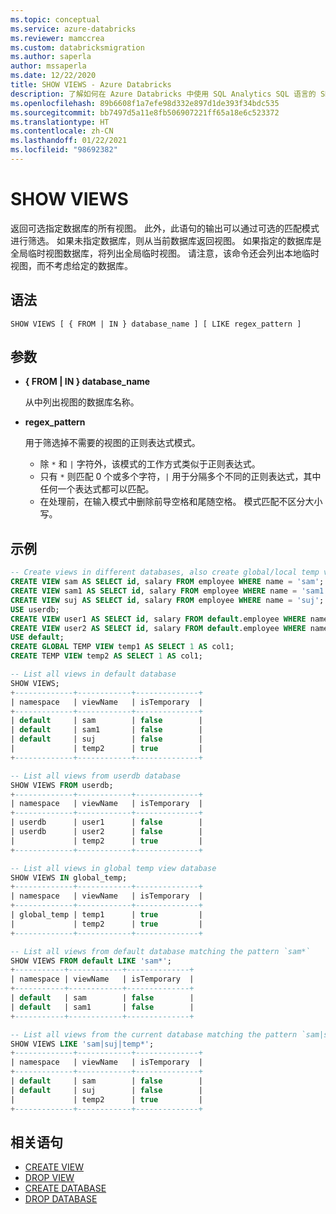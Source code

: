 ```yaml
---
ms.topic: conceptual
ms.service: azure-databricks
ms.reviewer: mamccrea
ms.custom: databricksmigration
ms.author: saperla
author: mssaperla
ms.date: 12/22/2020
title: SHOW VIEWS - Azure Databricks
description: 了解如何在 Azure Databricks 中使用 SQL Analytics SQL 语言的 SHOW VIEWS 语法。
ms.openlocfilehash: 89b6608f1a7efe98d332e897d1de393f34bdc535
ms.sourcegitcommit: bb7497d5a11e8fb506907221ff65a18e6c523372
ms.translationtype: HT
ms.contentlocale: zh-CN
ms.lasthandoff: 01/22/2021
ms.locfileid: "98692382"
---
```

# <a name="show-views"></a>SHOW VIEWS

返回可选指定数据库的所有视图。
此外，此语句的输出可以通过可选的匹配模式进行筛选。 如果未指定数据库，则从当前数据库返回视图。 如果指定的数据库是全局临时视图数据库，将列出全局临时视图。 请注意，该命令还会列出本地临时视图，而不考虑给定的数据库。

## <a name="syntax"></a>语法

```
SHOW VIEWS [ { FROM | IN } database_name ] [ LIKE regex_pattern ]
```

## <a name="parameters"></a>参数

* **{ FROM | IN } database_name**

  从中列出视图的数据库名称。

* **regex_pattern**

  用于筛选掉不需要的视图的正则表达式模式。

  * 除 ``*`` 和 ``|`` 字符外，该模式的工作方式类似于正则表达式。
  * 只有 ``*`` 则匹配 0 个或多个字符，``|`` 用于分隔多个不同的正则表达式，其中任何一个表达式都可以匹配。
  * 在处理前，在输入模式中删除前导空格和尾随空格。 模式匹配不区分大小写。

## <a name="examples"></a>示例

```sql
-- Create views in different databases, also create global/local temp views.
CREATE VIEW sam AS SELECT id, salary FROM employee WHERE name = 'sam';
CREATE VIEW sam1 AS SELECT id, salary FROM employee WHERE name = 'sam1';
CREATE VIEW suj AS SELECT id, salary FROM employee WHERE name = 'suj';
USE userdb;
CREATE VIEW user1 AS SELECT id, salary FROM default.employee WHERE name = 'user1';
CREATE VIEW user2 AS SELECT id, salary FROM default.employee WHERE name = 'user2';
USE default;
CREATE GLOBAL TEMP VIEW temp1 AS SELECT 1 AS col1;
CREATE TEMP VIEW temp2 AS SELECT 1 AS col1;

-- List all views in default database
SHOW VIEWS;
+-------------+------------+--------------+
| namespace   | viewName   | isTemporary  |
+-------------+------------+--------------+
| default     | sam        | false        |
| default     | sam1       | false        |
| default     | suj        | false        |
|             | temp2      | true         |
+-------------+------------+--------------+

-- List all views from userdb database
SHOW VIEWS FROM userdb;
+-------------+------------+--------------+
| namespace   | viewName   | isTemporary  |
+-------------+------------+--------------+
| userdb      | user1      | false        |
| userdb      | user2      | false        |
|             | temp2      | true         |
+-------------+------------+--------------+

-- List all views in global temp view database
SHOW VIEWS IN global_temp;
+-------------+------------+--------------+
| namespace   | viewName   | isTemporary  |
+-------------+------------+--------------+
| global_temp | temp1      | true         |
|             | temp2      | true         |
+-------------+------------+--------------+

-- List all views from default database matching the pattern `sam*`
SHOW VIEWS FROM default LIKE 'sam*';
+-----------+------------+--------------+
| namespace | viewName   | isTemporary  |
+-----------+------------+--------------+
| default   | sam        | false        |
| default   | sam1       | false        |
+-----------+------------+--------------+

-- List all views from the current database matching the pattern `sam|suj｜temp*`
SHOW VIEWS LIKE 'sam|suj|temp*';
+-------------+------------+--------------+
| namespace   | viewName   | isTemporary  |
+-------------+------------+--------------+
| default     | sam        | false        |
| default     | suj        | false        |
|             | temp2      | true         |
+-------------+------------+--------------+
```

## <a name="related-statements"></a>相关语句

* [CREATE VIEW](sql-ref-syntax-ddl-create-view.md)
* [DROP VIEW](sql-ref-syntax-ddl-drop-view.md)
* [CREATE DATABASE](sql-ref-syntax-ddl-create-database.md)
* [DROP DATABASE](sql-ref-syntax-ddl-drop-database.md)